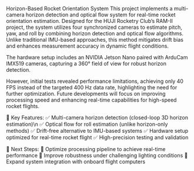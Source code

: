 Horizon-Based Rocket Orientation System
This project implements a multi-camera horizon detection and optical flow system for real-time rocket orientation estimation. Designed for the HUJI Rocketry Club’s RAM-II project, the system utilizes four synchronized cameras to estimate pitch, yaw, and roll by combining horizon detection and optical flow algorithms. Unlike traditional IMU-based approaches, this method mitigates drift bias and enhances measurement accuracy in dynamic flight conditions.

The hardware setup includes an NVIDIA Jetson Nano paired with ArduCam IMX519 cameras, capturing a 360° field of view for robust horizon detection.

However, initial tests revealed performance limitations, achieving only 40 FPS instead of the targeted 400 Hz data rate, highlighting the need for further optimization. Future developments will focus on improving processing speed and enhancing real-time capabilities for high-speed rocket flights.

📌 Key Features:
✅ Multi-camera horizon detection (closed-loop 3D horizon estimation)\n
✅ Optical flow for roll estimation (unlike horizon-only methods)
✅ Drift-free alternative to IMU-based systems
✅ Hardware setup optimized for real-time rocket flight
✅ High-precision testing and validation

🚀 Next Steps:
🔹 Optimize processing pipeline to achieve real-time performance
🔹 Improve robustness under challenging lighting conditions
🔹 Expand system integration with onboard flight computers

